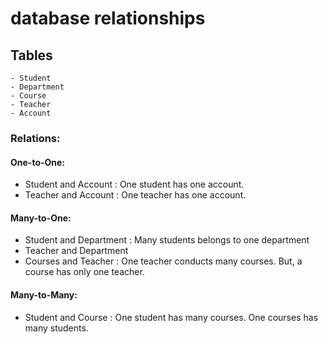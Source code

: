 # database relationships
## Tables
    - Student
    - Department
    - Course
    - Teacher
    - Account

### Relations:
#### One-to-One:
 - Student and Account : One student has one account.
 - Teacher and Account : One teacher has one account.

#### Many-to-One:
 - Student and Department : Many students belongs to one department
 - Teacher and Department
 - Courses and Teacher : One teacher conducts many courses. But, a course has only one teacher.

#### Many-to-Many:
 - Student and Course : One student has many courses. One courses has many students.